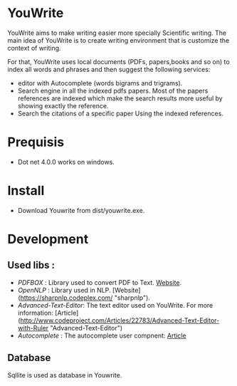 # YouWrite
YouWrite aims to make writing easier more specially Scientific writing.  The main idea of YouWrite is to create writing environment that is customize the context of writing. 

For that, YouWrite uses local documents (PDFs, papers,books and so on) to index all words and phrases and then suggest the following services: 

- editor with Autocomplete (words bigrams and trigrams).
- Search engine in all the indexed pdfs papers. Most of the papers references are indexed which make the search results more useful by showing exactly the reference. 
- Search the citations of a specific paper Using the indexed references.

# Prequisis
- Dot net 4.0.0 works on windows.

# Install 
- Download Youwrite from  dist/youwrite.exe. 

# Development 

## Used libs : 
* *PDFBOX* : Library used to convert PDF to Text.  [Website](http://www.squarepdf.net/pdfbox-in-net "pdfbox-in-net").
* *OpenNLP* : Library used in NLP. [Website] (https://sharpnlp.codeplex.com/ "sharpnlp"). 
* *Advanced-Text-Editor*: The text editor used on YouWrite. For more information: [Article] (http://www.codeproject.com/Articles/22783/Advanced-Text-Editor-with-Ruler "Advanced-Text-Editor")
* *Autocomplete* : The autocomplete user compnent: [Article](http://www.codeproject.com/Articles/365974/Autocomplete-Menu "Autocomplete-Menu")

## Database 
Sqllite is used as database in Youwrite.




  



